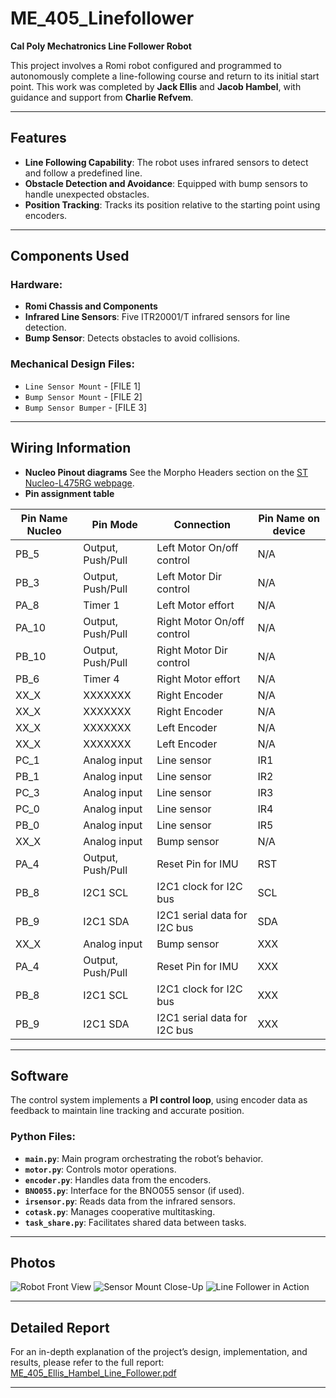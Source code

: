 # ME_405_Linefollower

**Cal Poly Mechatronics Line Follower Robot**

This project involves a Romi robot configured and programmed to autonomously complete a line-following course and return to its initial start point. This work was completed by **Jack Ellis** and **Jacob Hambel**, with guidance and support from **Charlie Refvem**.

---

## Features

- **Line Following Capability**: The robot uses infrared sensors to detect and follow a predefined line.
- **Obstacle Detection and Avoidance**: Equipped with bump sensors to handle unexpected obstacles.
- **Position Tracking**: Tracks its position relative to the starting point using encoders.

---

## Components Used

### Hardware:
- **Romi Chassis and Components**
- **Infrared Line Sensors**: Five ITR20001/T infrared sensors for line detection.
- **Bump Sensor**: Detects obstacles to avoid collisions.

### Mechanical Design Files:
- `Line Sensor Mount` - [FILE 1]
- `Bump Sensor Mount` - [FILE 2]
- `Bump Sensor Bumper` - [FILE 3]

---

## Wiring Information
- **Nucleo Pinout diagrams**
    See the Morpho Headers section on the [ST Nucleo-L475RG webpage](https://os.mbed.com/platforms/ST-Nucleo-L476RG/).
- **Pin assignment table**    

| Pin Name Nucleo | Pin Mode | Connection | Pin Name on device |
| --- | --- | --- | --- |
| PB_5 | Output, Push/Pull | Left Motor On/off control | N/A |
| PB_3 | Output, Push/Pull | Left Motor Dir control | N/A |
| PA_8 | Timer 1 | Left Motor effort | N/A |
| PA_10 | Output, Push/Pull | Right Motor On/off control | N/A | 
| PB_10 | Output, Push/Pull | Right Motor Dir control | N/A |
| PB_6 | Timer 4 | Right Motor effort | N/A |
| XX_X | XXXXXXX | Right Encoder | N/A |
| XX_X | XXXXXXX | Right Encoder | N/A |
| XX_X | XXXXXXX | Left Encoder | N/A |
| XX_X | XXXXXXX | Left Encoder | N/A |
| PC_1 | Analog input | Line sensor | IR1 |
| PB_1 | Analog input | Line sensor | IR2 |
| PC_3 | Analog input | Line sensor | IR3 |
| PC_0 | Analog input | Line sensor | IR4 |
| PB_0 | Analog input | Line sensor | IR5 |
| XX_X | Analog input | Bump sensor | N/A |
| PA_4 | Output, Push/Pull | Reset Pin for IMU | RST |
| PB_8 | I2C1 SCL | I2C1 clock for I2C bus | SCL |
| PB_9 | I2C1 SDA | I2C1 serial data for I2C bus | SDA |
| XX_X | Analog input | Bump sensor | XXX |
| PA_4 | Output, Push/Pull | Reset Pin for IMU | XXX |
| PB_8 | I2C1 SCL | I2C1 clock for I2C bus | XXX |
| PB_9 | I2C1 SDA | I2C1 serial data for I2C bus | XXX |





---

## Software

The control system implements a **PI control loop**, using encoder data as feedback to maintain line tracking and accurate position.

### Python Files:
- **`main.py`**: Main program orchestrating the robot’s behavior.
- **`motor.py`**: Controls motor operations.
- **`encoder.py`**: Handles data from the encoders.
- **`BNO055.py`**: Interface for the BNO055 sensor (if used).
- **`irsensor.py`**: Reads data from the infrared sensors.
- **`cotask.py`**: Manages cooperative multitasking.
- **`task_share.py`**: Facilitates shared data between tasks.

---

## Photos

![Robot Front View](./images/robot_front_view.jpg)
![Sensor Mount Close-Up](./images/sensor_mount.jpg)
![Line Follower in Action](./images/line_follower_action.jpg)

---

## Detailed Report

For an in-depth explanation of the project’s design, implementation, and results, please refer to the full report:
[ME_405_Ellis_Hambel_Line_Follower.pdf](./docs/ME_405_Ellis_Hambel_Line_Follower.pdf)

---